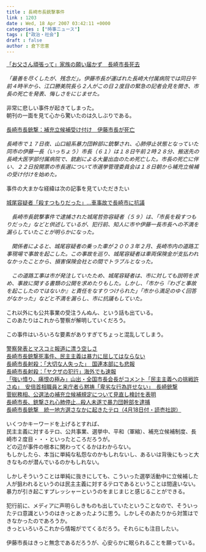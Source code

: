 ```yaml
---
title : 長崎市長銃撃事件
link : 1203
date : Wed, 18 Apr 2007 03:42:11 +0000
categories : ["時事ニュース"]
tags : ["政治・社会"]
draft : false
author : 倉下忠憲
---
```


<A HREF="http://www.asahi.com/national/update/0418/SEB200704180019.html" TARGET="_blank">「お父さん頑張って」家族の願い届かず　長崎市長死去</A><BR><BR><I>「最善を尽くしたが、残念だ」。伊藤市長が運ばれた長崎大付属病院では同日午前４時半から、江口勝美院長ら２人がこの日２度目の緊急の記者会見を開き、市長の死亡を発表、悔しさをにじませた。 </I><BR><BR>非常に悲しい事件が起きてしまった。<BR>朝刊の一面を見て心から驚いたのは久しぶりである。<BR><BR><A HREF="http://www.mainichi-msn.co.jp/shakai/jiken/news/20070418k0000e040052000c.html" TARGET="_blank">長崎市長銃撃：補充立候補受け付け　伊藤市長が死亡</A><BR><BR><I>長崎市で１７日夜、山口組系暴力団幹部に銃撃され、心肺停止状態となっていた同市の伊藤一長（いっちょう）市長（６１）は１８日午前２時２８分、搬送先の長崎大医学部付属病院で、銃創による大量出血のため死亡した。市長の死亡に伴い、２２日投開票の市長選について市選挙管理委員会は１８日朝から補充立候補の受け付けを始めた。</I><BR><BR>事件の大まかな経緯は次の記事を見ていただきたい<BR><BR><A HREF="http://www.yomiuri.co.jp/national/news/20070417i116.htm" TARGET="_blank">城尾容疑者「殺すつもりだった」…車事故で長崎市に抗議</A><BR><BR><I>　長崎市長銃撃事件で逮捕された城尾哲弥容疑者（５９）は、「市長を殺すつもりだった」などと供述しているが、犯行前、知人に市や伊藤一長市長への不満を漏らしていたことが明らかになった。<BR><BR>　関係者によると、城尾容疑者の乗った車が２００３年２月、長崎市内の道路工事現場で事故を起こした。この事故を巡り、城尾容疑者は車両保険金が支払われなかったことから、損害保険会社との間でトラブルとなった。<BR><BR>　この道路工事は市が発注していたため、城尾容疑者は、市に対しても説明を求め、事故に関する書類の公開を求めたりもした。しかし、「市から『わざと事故を起こしたのではないか』と責任をなすりつけられた」「市から満足のゆく回答がなかった」などと不満を漏らし、市に抗議もしていた。</I><BR><BR>これ以外にも公共事業の受注うんぬん、という話も出ている。<BR>このあたりはこれから警察が解明していくだろう。<BR><BR>この事件はいろいろな要素がありすぎてちょっと混乱してしまう。<BR><BR><A HREF="http://www.ohmynews.co.jp/news/20070418/10264" TARGET="_blank">警察発表とマスコミ報道に漂う空しさ</A><BR><A HREF="http://www.ohmynews.co.jp/news/20070418/10262" TARGET="_blank">長崎市長銃撃死事件、民主主義は暴力に屈してはならない</A><BR><A HREF="http://www.mainichi-msn.co.jp/shakai/jiken/news/20070418k0000e040045000c.html" TARGET="_blank">長崎市長射殺：「大切な人失った」　国連本部にも悲報</A><BR><A HREF="http://www.mainichi-msn.co.jp/shakai/jiken/news/20070418k0000e040052000c.html" TARGET="_blank">長崎市長射殺：「ヤクザの犯行」海外でも速報</A><BR><A HREF="http://www.yomiuri.co.jp/national/news/20070418ic01.htm" TARGET="_blank">「強い憤り、痛恨の極み」山出・全国市長会長がコメント</A><A HREF="http://www.asahi.com/politics/update/0418/TKY200704180063.html" TARGET="_blank">「民主主義への挑戦許さぬ」　安倍首相</A><A HREF="http://www.asahi.com/national/update/0418/SEB200704180021.html" TARGET="_blank">職員と来庁者ら黙祷「卑劣な行為許せない」　長崎銃撃</A><BR><A HREF="http://www.sankei.co.jp/seiji/seisaku/070418/ssk070418000.htm" TARGET="_blank">菅総務相、公選法の補充立候補規定について見直し検討を表明 </A><BR><A HREF="http://www.yomiuri.co.jp/national/news/20070417it12.htm" TARGET="_blank">長崎市長、銃撃され心肺停止…殺人未遂で暴力団幹部を逮捕</A><BR><A HREF="http://www.yomiuri.co.jp/editorial/news/20070417ig90.htm" TARGET="_blank">長崎市長銃撃　統一地方選さなかに起きたテロ（4月18日付・読売社説）</A><BR><BR>いくつかキーワードを上げるとすれば、<BR>民主主義に対するテロ、公共事業、選挙中、平和（軍縮）、補充立候補制度、長崎市２度目・・・といったところだろうが。<BR>どの辺が事件の根本に関わってくるかはわからない。<BR>もしかしたら、本当に単純な私怨なのかもしれないし、あるいは背後にもっと大きなものが潜んでいるのかもしれない。<BR><BR>しかしそういうことは単純に抜きにしても、こういった選挙活動中に立候補した人が狙われるというのは民主主義に対するテロであるということは間違いない。<BR>暴力が引き起こすプレッシャーというのをまじまじと感じることができる。<BR><BR>犯行前に、メディアに声明らしきものも出していたということなので、そういったテロ意識というのはきっとあったように思う。しかしそのあたりから対策はできなかったのであろうか。<BR>きっといろいろこれから情報がでてくるだろう。それらにも注目したい。<BR><BR>伊藤市長はきっと無念であるだろうが、心安らかに眠られることを願っている。<BR><br><br>
